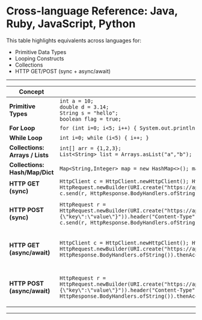 # Cross-language Reference: Java, Ruby, JavaScript, Python

This table highlights equivalents across languages for:
- Primitive Data Types
- Looping Constructs
- Collections
- HTTP GET/POST (sync + async/await)

---

| Concept | Java | Ruby | JavaScript | Python |
|---------|------|------|------------|--------|
| **Primitive Types** | `int a = 10;`<br>`double d = 3.14;`<br>`String s = "hello";`<br>`boolean flag = true;` | `a = 10`<br>`d = 3.14`<br>`s = "hello"`<br>`flag = true` | `let a = 10;`<br>`let d = 3.14;`<br>`let s = "hello";`<br>`let flag = true;` | `a = 10`<br>`d = 3.14`<br>`s = "hello"`<br>`flag = True` |
| **For Loop** | `for (int i=0; i<5; i++) { System.out.println(i); }` | `for i in 0...5 do puts i end` | `for (let i=0; i<5; i++) { console.log(i); }` | `for i in range(5): print(i)` |
| **While Loop** | `int i=0; while (i<5) { i++; }` | `i = 0; while i < 5 do i += 1 end` | `let i=0; while (i<5) { i++; }` | `i = 0; while i < 5: i += 1` |
| **Collections: Arrays / Lists** | `int[] arr = {1,2,3};`<br>`List<String> list = Arrays.asList("a","b");` | `arr = [1,2,3]` | `let arr = [1,2,3];` | `arr = [1,2,3]` |
| **Collections: Hash/Map/Dict** | `Map<String,Integer> map = new HashMap<>(); map.put("a",1);` | `h = {"a" => 1, "b" => 2}` | `let obj = {"a": 1, "b": 2};` | `d = {"a": 1, "b": 2}` |
| **HTTP GET (sync)** | `HttpClient c = HttpClient.newHttpClient(); HttpRequest r = HttpRequest.newBuilder(URI.create("https://api.example.com")).GET().build(); HttpResponse<String> res = c.send(r, HttpResponse.BodyHandlers.ofString()); System.out.println(res.body());` | `require 'net/http'; res = Net::HTTP.get(URI('https://api.example.com')); puts res` | `fetch("https://api.example.com").then(res => res.json()).then(d => console.log(d));` | `import requests; res = requests.get("https://api.example.com"); print(res.text)` |
| **HTTP POST (sync)** | `HttpRequest r = HttpRequest.newBuilder(URI.create("https://api.example.com")).POST(HttpRequest.BodyPublishers.ofString("{\"key\":\"value\"}")).header("Content-Type","application/json").build(); HttpResponse<String> res = c.send(r, HttpResponse.BodyHandlers.ofString()); System.out.println(res.body());` | `require 'net/http'; require 'json'; uri = URI('https://api.example.com'); res = Net::HTTP.post(uri, {key:'value'}.to_json, {"Content-Type"=>"application/json"}); puts res.body` | `fetch("https://api.example.com",{method:"POST",headers:{"Content-Type":"application/json"},body:JSON.stringify({key:"value"})}).then(res=>res.json()).then(d=>console.log(d));` | `import requests; res = requests.post("https://api.example.com", json={"key":"value"}); print(res.json())` |
| **HTTP GET (async/await)** | `HttpClient c = HttpClient.newHttpClient(); HttpRequest r = HttpRequest.newBuilder(URI.create("https://api.example.com")).GET().build(); c.sendAsync(r, HttpResponse.BodyHandlers.ofString()).thenAccept(res -> { System.out.println(res.body()); });` | `require 'async'; require 'httpx'; Async do; res = HTTPX.get("https://api.example.com"); puts res.to_s; end` | `async function getData(){ const res = await fetch("https://api.example.com"); const d = await res.json(); console.log(d);} getData();` | `import aiohttp, asyncio; async def main(): async with aiohttp.ClientSession() as s: async with s.get("https://api.example.com") as res: print(await res.text()); asyncio.run(main())` |
| **HTTP POST (async/await)** | `HttpRequest r = HttpRequest.newBuilder(URI.create("https://api.example.com")).POST(HttpRequest.BodyPublishers.ofString("{\"key\":\"value\"}")).header("Content-Type","application/json").build(); c.sendAsync(r, HttpResponse.BodyHandlers.ofString()).thenAccept(res -> { System.out.println(res.body()); });` | `require 'async'; require 'httpx'; Async do; res = HTTPX.post("https://api.example.com", json:{key:"value"}); puts res.to_s; end` | `async function sendData(){ const res = await fetch("https://api.example.com",{method:"POST",headers:{"Content-Type":"application/json"},body:JSON.stringify({key:"value"})}); const d = await res.json(); console.log(d);} sendData();` | `import aiohttp, asyncio; async def main(): async with aiohttp.ClientSession() as s: async with s.post("https://api.example.com", json={"key":"value"}) as res: print(await res.json()); asyncio.run(main())` |

---
